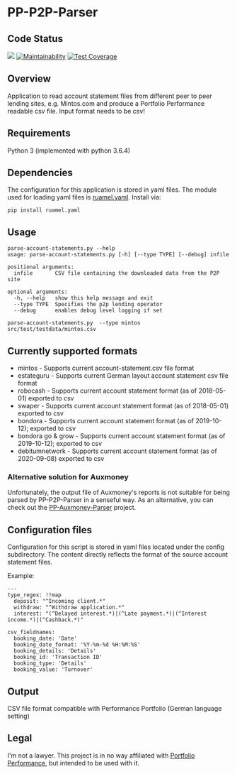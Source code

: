 # PP-P2P-Parser

## Code Status

![](https://github.com/ChrisRBe/PP-P2P-Parser/workflows/Integration/badge.svg?branch=master)
[![Maintainability](https://api.codeclimate.com/v1/badges/f3bad303efd4200ebee2/maintainability)](https://codeclimate.com/github/ChrisRBe/PP-P2P-Parser/maintainability)
[![Test Coverage](https://api.codeclimate.com/v1/badges/f3bad303efd4200ebee2/test_coverage)](https://codeclimate.com/github/ChrisRBe/PP-P2P-Parser/test_coverage)

## Overview

Application to read account statement files from different peer to peer lending sites,
e.g. Mintos.com and produce a Portfolio Performance readable csv file. Input format needs to be csv!


## Requirements

Python 3 (implemented with python 3.6.4)

## Dependencies

The configuration for this application is stored in yaml files. The module used for
loading yaml files is [ruamel.yaml](https://yaml.readthedocs.io/en/latest/).
Install via:

`pip install ruamel.yaml`

## Usage

```
parse-account-statements.py --help
usage: parse-account-statements.py [-h] [--type TYPE] [--debug] infile

positional arguments:
  infile       CSV file containing the downloaded data from the P2P site

optional arguments:
  -h, --help   show this help message and exit
  --type TYPE  Specifies the p2p lending operator
  --debug      enables debug level logging if set
```

```
parse-account-statements.py  --type mintos src/test/testdata/mintos.csv
```

## Currently supported formats

* mintos - Supports current account-statement.csv file format
* estateguru - Supports current German layout account statement csv file format
* robocash - Supports current account statement format (as of 2018-05-01) exported to csv
* swaper - Supports current account statement format (as of 2018-05-01) exported to csv
* bondora - Supports current account statement format (as of 2019-10-12); exported to csv
* bondora go & grow - Supports current account statement format (as of 2019-10-12); exported to csv
* debitumnetwork - Supports current account statement format (as of 2020-09-08) exported to csv

### Alternative solution for Auxmoney
Unfortunately, the output file of Auxmoney's reports is not suitable for being parsed by PP-P2P-Parser in a senseful way. As an alternative, you can check out the [PP-Auxmoney-Parser](https://github.com/StegSchreck/PP-Auxmoney-Parser) project.

## Configuration files

Configuration for this script is stored in yaml files located under the config subdirectory.
The content directly reflects the format of the source account statement files.

Example:

```
---
type_regex: !!map
  deposit: "^Incoming client.*"
  withdraw: "^Withdraw application.*"
  interest: "(^Delayed interest.*)|(^Late payment.*)|(^Interest income.*)|(^Cashback.*)"

csv_fieldnames:
  booking_date: 'Date'
  booking_date_format: '%Y-%m-%d %H:%M:%S'
  booking_details: 'Details'
  booking_id: 'Transaction ID'
  booking_type: 'Details'
  booking_value: 'Turnover'

```

## Output

CSV file format compatible with Performance Portfolio (German language setting)

## Legal

I'm not a lawyer. This project is in no way affiliated with
[Portfolio Performance](http://www.portfolio-performance.info/portfolio/),
but intended to be used with it.

